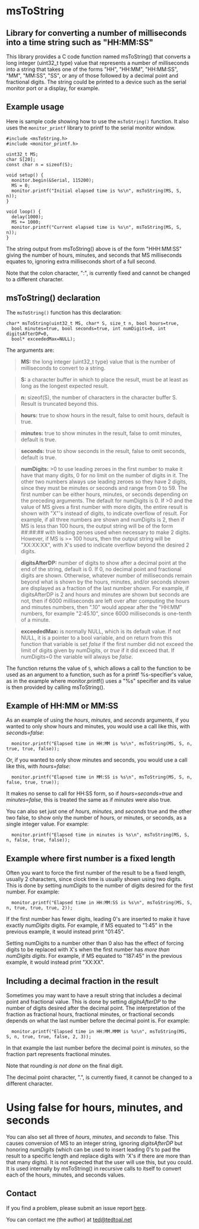 # msToString

## Library for converting a number of milliseconds into a time string such as "HH:MM:SS"

This library provides a C code function named msToString() that converts a long integer (uint32_t type) value that represents a number of milliseconds into a string that takes one of the forms "HH", "HH:MM", "HH:MM:SS", "MM", "MM:SS", "SS", or any of those followed by a decimal point and fractional digits. The string could be printed to a device such as the serial monitor port or a display, for example.

## Example usage

Here is sample code showing how to use the `msToString()` function. It also uses the `monitor_printf` library to printf to the serial monitor window.

```
#include <msToString.h>
#include <monitor_printf.h>

uint32_t MS;
char S[20];
const char n = sizeof(S);

void setup() {
  monitor.begin(&Serial, 115200);
  MS = 0;
  monitor.printf("Initial elapsed time is %s\n", msToString(MS, S, n));
}

void loop() {
  delay(1000);
  MS += 1000;
  monitor.printf("Current elapsed time is %s\n", msToString(MS, S, n));
}
```

The string output from msToString() above is of the form "HHH:MM:SS" giving the number of hours, minutes, and seconds that MS milliseconds equates to, ignoring extra milliseconds short of a full second.

Note that the colon character, ":", is currently fixed and cannot be changed to a different character.

## msToString() declaration

The `msToString()` function has this declaration:

```
char* msToString(uint32_t MS, char* S, size_t n, bool hours=true,
  bool minutes=true, bool seconds=true, int numDigits=0, int digitsAfterDP=0,
  bool* exceededMax=NULL);
```

The arguments are:

> **MS:** the long integer (uint32_t type) value that is the number of milliseconds to convert to a string.

> **S:** a character buffer in which to place the result, must be at least as long as the longest expected result.

> **n:** sizeof(S), the number of characters in the character buffer S. Result is truncated beyond this.

> **hours:** true to show hours in the result, false to omit hours, default is true.

> **minutes:** true to show minutes in the result, false to omit minutes, default is true.

> **seconds:** true to show seconds in the result, false to omit seconds, default is true.

> **numDigits:** >0 to use leading zeroes in the first number to make it have that many digits, 0 for no limit on the number of digits in it. The other two numbers always use leading zeroes so they have 2 digits, since they must be minutes or seconds and range from 0 to 59. The first number can be either hours, minutes, or seconds depending on the preceding arguments. The default for numDigits is 0. If >0 and the value of MS gives a first number with more digits, the entire result is shown with "X"'s instead of digits, to indicate overflow of result. For example, if all three numbers are shown and numDigits is 2, then if MS is less than 100 hours, the output string will be of the form ##:##:## with leading zeroes used when necessary to make 2 digits. However, if MS is >= 100 hours, then the output string will be "XX:XX:XX", with X's used to indicate overflow beyond the desired 2 digits.

> **digitsAfterDP:** number of digits to show after a decimal point at the end of the string, default is 0. If 0, no decimal point and fractional digits are shown. Otherwise, whatever number of milliseconds remain beyond what is shown by the hours, minutes, and/or seconds shown are displayed as a fraction of the last number shown. For example, if digitsAfterDP is 2 and hours and minutes are shown but seconds are not, then if 6000 milliseconds are left over after computing the hours and minutes numbers, then ".10" would appear after the "HH:MM" numbers, for example "2:45.10", since 6000 milliseconds is one-tenth of a minute.

> **exceededMax:** is normally NULL, which is its default value. If not NULL, it is a pointer to a bool variable, and on return from this function that variable is set *false* if the first number did not exceed the limit of digits given by numDigits, or *true* if it did exceed that. If numDigits=0 the variable will always be *false*.

The function returns the value of `S`, which allows a call to the function to be used as an argument to a function, such as for a printf %s-specifier's value, as in the example where monitor.printf() uses a "%s" specifier and its value is then provided by calling msToString().

## Example of HH:MM or MM:SS

As an example of using the *hours*, *minutes*, and *seconds* arguments, if you wanted to only show hours and minutes, you would use a call like this, with *seconds=false*:

```
  monitor.printf("Elapsed time in HH:MM is %s\n", msToString(MS, S, n, true, true, false));
```

Or, if you wanted to only show minutes and seconds, you would use a call like this, with *hours=false*:

```
  monitor.printf("Elapsed time in MM:SS is %s\n", msToString(MS, S, n, false, true, true));
```

It makes no sense to call for HH:SS form, so if *hours=seconds=true* and *minutes=false*, this is treated the same as if *minutes* were also true.

You can also set just one of *hours*, *minutes*, and *seconds* true and the other two false, to show only the number of hours, or minutes, or seconds, as a single integer value. For example:

```
  monitor.printf("Elapsed time in minutes is %s\n", msToString(MS, S, n, false, true, false));
```

## Example where first number is a fixed length

Often you want to force the first number of the result to be a fixed length, usually 2 characters, since clock time is usually shown using two digits. This is done by setting *numDigits* to the number of digits desired for the first number. For example:

```
  monitor.printf("Elapsed time in HH:MM:SS is %s\n", msToString(MS, S, n, true, true, true, 2));
```

If the first number has fewer digits, leading 0's are inserted to make it have exactly *numDigits* digits. For example, if MS equated to "1:45" in the previous example, it would instead print "01:45".

Setting numDigits to a number other than 0 also has the effect of forcing digits to be replaced with X's when the first number has *more than numDigits digits*. For example, if MS equated to "187:45" in the previous example, it would instead print "XX:XX".

## Including a decimal fraction in the result

Sometimes you may want to have a result string that includes a decimal point and fractional value. This is done by setting *digitsAfterDP* to the number of digits desired after the decimal point. The interpretation of the fraction as fractional hours, fractional minutes, or fractional seconds depends on what the last number before the decimal point is. For example:

```
  monitor.printf("Elapsed time in HH:MM.MMM is %s\n", msToString(MS, S, n, true, true, false, 2, 3));
```

In that example the last number before the decimal point is *minutes*, so the fraction part represents fractional minutes.

Note that rounding *is not done* on the final digit.

The decimal point character, ".", is currently fixed, it cannot be changed to a different character.

# Using false for hours, minutes, and seconds

You can also set all three of *hours*, *minutes*, and *seconds* to false. This causes conversion of MS to an integer string, ignoring *digitsAfterDP* but honoring *numDigits* (which can be used to insert leading 0's to pad the result to a specific length and replace digits with 'X's if there are more than that many digits). It is not expected that the user will use this, but you could. It is used internally by msToString() in recursive calls to itself to convert each of the hours, minutes, and seconds values.

## Contact

If you find a problem, please submit an issue report [here](https://github.com/tedtoal/msToString/issues/new/choose).

You can contact me (the author) at [ted@tedtoal.net](ted@tedtoal.net)
